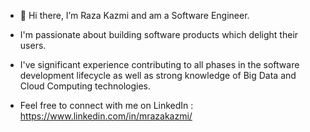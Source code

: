
- 👋 Hi there, I’m Raza Kazmi and am a Software Engineer.

-  I'm passionate about building software products which delight their users. 

- I've significant experience contributing to all phases in the software development lifecycle as well as strong knowledge of Big Data and Cloud Computing technologies.

- Feel free to connect with me on LinkedIn : https://www.linkedin.com/in/mrazakazmi/
<!---
MRazaKazmi/MRazaKazmi is a ✨ special ✨ repository because its `README.md` (this file) appears on your GitHub profile.
You can click the Preview link to take a look at your changes.
--->
